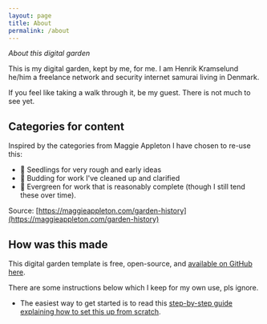 ```yaml
---
layout: page
title: About
permalink: /about
---
```


*About this digital garden*

This is my digital garden, kept by me, for me. I am Henrik Kramselund he/him a freelance network and security internet samurai living in Denmark.

If you feel like taking a walk through it, be my guest. There is not much to see yet.


## Categories for content

Inspired by the categories from Maggie Appleton I have chosen to re-use this:

* 🌱 Seedlings for very rough and early ideas
* 🌿 Budding for work I've cleaned up and clarified
* 🌳 Evergreen for work that is reasonably complete (though I still tend these over time).

Source: [https://maggieappleton.com/garden-history](https://maggieappleton.com/garden-history)

## How was this made
This digital garden template is free, open-source, and [available on GitHub here](https://github.com/maximevaillancourt/digital-garden-jekyll-template).

There are some instructions below which I keep for my own use, pls ignore.

* The easiest way to get started is to read this [step-by-step guide explaining how to set this up from scratch](https://maximevaillancourt.com/blog/setting-up-your-own-digital-garden-with-jekyll).
